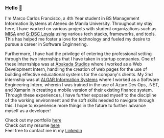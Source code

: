 <h3>Hello 👋</h3>

I'm Marco Carlos Francisco, a 4th Year student in BS Management Information Systems at Ateneo de Manila University. Throughout my stay here, I have worked on various projects with student organizations such as <a href="https://www.facebook.com/Ateneo.MISA">MISA</a> and <a href="https://www.facebook.com/gdscloyola">G-DSC Loyola</a> using various tech stacks, frameworks, and tools. This has helped me foster a love for technology and fueled my desire to pursue a career in Software Enginnering. 

Furthermore, I have had the privilege of entering the professional setting through the two internships that I have taken in startup companies. One of these internships was at <a href="https://www.abakadastudios.com/">Abakada Studios</a> where I worked as a Web Development Intern, handling the creation of web pages for the use of building effective educational systems for the company's clients. My 2nd internship was at <a href="https://www.algar.com.ph/">ALGAR Information Systems</a> where I worked as a Software Engineering Intern, wherein I was trained in the use of Azure Dev Ops, .NET, and Xamarin in creating a mobile version of their existing finance system. Through these experiences, I have further exposed myself to the discipline of the working environment and the soft skills needed to navigate through this. I hope to experience more things in the future to further advance myself as a developer!

Check out my portfolio <a href="https://marco-francisco.netlify.app/" target="_blank">here</a> 
<br>
Check out my resume <a href="Francisco, Resume.pdf" target="_blank">here</a>
<br>
Feel free to contact me in my <a href="https://www.linkedin.com/in/marco-francisco-5aa8ab1a1/" target="_blank">Linkedin</a>
